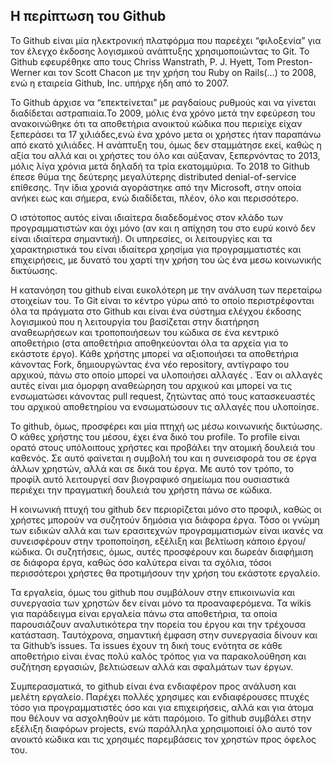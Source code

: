 ## Η περίπτωση του Github
    
    
Το Github είναι μία ηλεκτρονική πλατφόρμα που παρεέχει “φιλοξενία” για τον έλεγχο έκδοσης λογισμικού ανάπτυξης χρησιμοποιώντας το Git.
Το Github εφευρέθηκε απο τους Chriss Wanstrath, P. J. Hyett, Tom Preston-Werner και τον Scott Chacon με την χρήση του Ruby on Rails(…) το 2008,
ενώ η εταιρεία Github, Inc. υπήρχε ήδη από το 2007.
  
Το Github άρχισε να “επεκτείνεται” με ραγδαίους ρυθμούς και να γίνεται διαδίδεται αστραπιαία.Το 2009, μόλις ένα χρόνο μετά την εφεύρεση του 
ανακοινώθηκε ότι τα αποθετήρια ανοικτού κώδικα που περιείχε είχαν ξεπεράσει τα 17 χιλιάδες,ενώ ένα χρόνο μετα οι χρήστες ήταν παραπάνω από 
εκατό χιλιάδες.  Η ανάπτυξη του, όμως δεν σταμμάτησε εκεί, καθώς η αξία του αλλά και οι χρήστες του όλο και αύξαναν, ξεπερνόντας το 2013,
μόλις λίγα χρόνια μετά δηλαδή τα τρία εκατομμύρια. Το 2018 το Github έπεσε θύμα της δεύτερης μεγαλύτερης distributed denial-of-service επίθεσης.
Την ίδια χρονιά αγοράστηκε από την Microsoft, στην οποία ανήκει εως και σήμερα, ενώ διαδίδεται, πλέον, όλο και περισσότερο.

Ο ιστότοπος αυτός είναι ιδιαίτερα διαδεδομένος στον κλάδο των προγραμματιστών και όχι μόνο (αν και η απίχηση του στο ευρύ κοινό δεν είναι 
ιδιαίτερα σημαντική). Οι υπηρεσίες, οι λειτουργίες και τα χαρακτηριστικά του είναι ιδιαίτερα χρησίμα για προγραμματιστές και επιχειρήσεις,
με δυνατό του χαρτί την χρήση του ώς ένα μεσω κοινωνικής δικτύωσης.

Η κατανόηση του github είναι ευκολότερη με την ανάλυση των περεταίρω στοιχείων του. Το Git είναι το κέντρο γύρω από το οποίο περιστρέφονται όλα
τα πράγματα στο Github και είναι ένα σύστημα ελέγχου έκδοσης λογισμικού που η λειτουργία του βασίζεται στην διατήρηση αναθεωρήσεων και
τροποποιήσεων του κώδικα σε ένα κεντρικό αποθετήριο (στα αποθετήρια αποθηκεύονται όλα τα αρχεία για το εκάστοτε έργο). Κάθε  χρήστης μπορεί 
να αξιοποιήσει τα αποθετήρια κάνοντας Fork, δημιουργώντας ένα νέο repository, αντίγραφο του αρχικού, πάνω στο οποίο μπορεί να υλοποιήσει 
αλλαγές . Έαν οι αλλαγές αυτές είναι μια όμορφη αναθεώρηση του αρχικού και μπορεί να τις ενσωματώσει κάνοντας pull request, ζητώντας από τους
κατασκευαστές του αρχικού αποθετηρίου να ενσωματώσουν τις αλλαγές που υλοποίησε. 

Το github, όμως, προσφέρει και μία πτηχή ως μέσω κοινωνικής δικτύωσης. Ο κάθες χρήστης του μέσου, έχει ένα δικό του profile. Το profile είναι 
ορατό στους υπόλοιπους χρήστες και προβάλει την ατομική δουλειά του καθενός. Σε αυτό φαίνεται η συμβολή του και η συνεισφορά του σε έργα άλλων 
χρηστών, αλλά και σε δικά του έργα. Με αυτό τον τρόπο, το προφίλ αυτό λειτουργεί σαν βιογραφικό σημείωμα που ουσιαστικά περιέχει την πραγματική
δουλειά του χρήστη πάνω σε κώδικα. 

Η κοινωνική πτυχή του github δεν περιορίζεται μόνο στο προφιλ, καθώς οι χρήστες μπορούν να συζητούν δημόσια για διάφορα έργα. Τόσο οι γνώμη
των ειδικών αλλά και των ερασιτεχνών προγραμματισμών είναι ικανές να συνεισφέρουν στην τροποποίηση, εξέλιξη και βελτίωση κάποιο έργου/κώδικα.
Οι συζητήσεις, όμως, αυτές προσφέρουν και δωρεάν διαφήμιση σε διάφορα έργα, καθώς όσο καλύτερα είναι τα σχόλια, τόσοι περισσότεροι χρήστες 
θα προτιμήσουν την χρήση του εκάστοτε εργαλείο. 

Τα εργαλεία, όμως του github που συμβάλουν στην επικοινωνία και συνεργασία των χρηστών δεν είναι μόνο τα προαναφερόμενα. Τα wikis για
παράδειγμα είναι εργαλεία πάνω στα αποθετήρια, τα οποία παρουσιάζουν αναλυτικότερα την πορεία του έργου και την τρέχουσα κατάσταση. 
Ταυτόχρονα, σημαντική έμφαση στην συνεργασία δίνουν και τα Github’s issues. Τα issues έχουν τη δική τους ενότητα σε κάθε αποθετήριο είναι
ένας πολύ καλός τρόπος για να παρακολούθηση και συζήτηση εργασιών, βελτιώσεων αλλά και σφαλμάτων των έργων.

Συμπερασματικά, το github είναι ένα ενδιαφέρον προς ανάλυση και μελέτη εργαλείο. Παρέχει πολλές χρησιμες και ενδιαφέρουσες πτυχές τόσο για 
προγραμματιστές όσο και για επιχειρήσεις, αλλά και για άτομα που θέλουν να ασχοληθούν με κάτι παρόμοιο. Το github συμβάλει στην εξέλιξη 
διαφόρων projects, ενώ παράλληλα χρησιμοποιεί όλο αυτό τον ανοικτό κώδικα και τις χρησιμές παρεμβάσεις τον χρηστών προς όφελος του.



